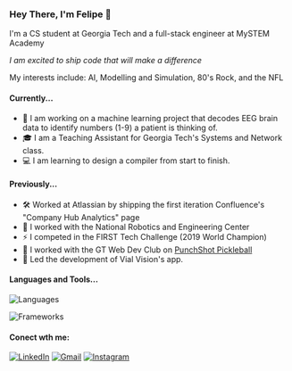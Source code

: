 ### Hey There, I'm Felipe 👋

I'm a CS student at Georgia Tech and a full-stack engineer at MySTEM Academy

_I am excited to ship code that will make a difference_

My interests include: AI, Modelling and Simulation, 80's Rock, and the NFL

#### Currently...

- 🧠 I am working on a machine learning project that decodes EEG brain data to identify numbers (1-9) a patient is thinking of.
- 🎓 I am a Teaching Assistant for Georgia Tech's Systems and Network class.
- 💻 I am learning to design a compiler from start to finish.

#### Previously...

- 🛠 Worked at Atlassian by shipping the first iteration Confluence's "Company Hub Analytics" page
- 🤖 I worked with the National Robotics and Engineering Center
- ⚡ I competed in the FIRST Tech Challenge (2019 World Champion)
- 🏓 I worked with the GT Web Dev Club on [PunchShot Pickleball](https://github.com/GTWebDevOrg/Punchshot-Pickleball)
- 📱 Led the development of Vial Vision's app.

#### Languages and Tools...

![Languages](https://skillicons.dev/icons?i=js,c,cs,cpp,py,ts,java,swift)

![Frameworks](https://skillicons.dev/icons?i=react,mongodb,express,nodejs,postman,aws)

#### Conect wth me:

[![LinkedIn](https://skillicons.dev/icons?i=linkedin)](https://linkedin.com/in/felipe-bergerman-932618251/)
[![Gmail](https://skillicons.dev/icons?i=gcp)](mailto:felipebergerman@gmail.com)
[![Instagram](https://skillicons.dev/icons?i=instagram)](https://www.instagram.com/felipe.bergerman)

